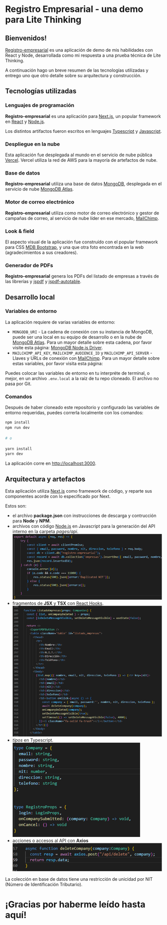 # Registro Empresarial - una demo para Lite Thinking
## Bienvenidos!

[Registro-empresarial](https://www.mongodb.com/) es una aplicación de demo de mis habilidades con React y Node, desarrollada como mi respuesta a una prueba técnica de Lite Thinking.

A continuación hago un breve resumen de las tecnologías utilizadas y entrego uno que otro detalle sobre su arquitectura y construcción.

## Tecnologías utilizadas

### Lenguajes de programación

__Registro-empresarial__ es una aplicación para [Next.js](https://nextjs.org/), un popular framework en [React](https://reactjs.org/) y [Node.js](https://nodejs.org).

Los distintos artifactos fueron escritos en lenguajes [Typescript](https://www.typescriptlang.org/) y [Javascript](https://www.javascript.com/).

### Despliegue en la nube

Esta aplicación fue desplegada al mundo en el servicio de nube pública [Vercel](https://vercel.com?utm_source=github&utm_medium=readme&utm_campaign=next-example). Vercel utiliza la red de AWS para la mayoría de artefactos de nube.

### Base de datos

__Registro-empresarial__ utiliza una base de datos [MongoDB](https://www.mongodb.com/), desplegada en el servicio de nube [MongoDB Atlas](https://mongodb.com/atlas).

### Motor de correo electrónico

__Registro-empresarial__ utiliza como motor de correo electrónico y gestor de campañas de correo, al servicio de nube líder en ese mercado, [MailChimp](https://mailchimp.com/).

### Look & field

El aspecto visual de la aplicación fue construído con el popular framework para CSS [MDB Bootstrap](https://mdbootstrap.com/), y una que otra foto encontrada en la web (agradecimientos a sus creadores).

### Generador de PDFs

__Registro-empresarial__ genera los PDFs del listado de empresas a través de las librerías y [jspdf](https://github.com/parallax/jsPDF) y [jspdf-autotable](https://simonbengtsson.github.io/jsPDF-AutoTable/).

## Desarrollo local

### Variables de entorno

La aplicación requiere de varias variables de entorno:

- `MONGODB_URI` - La cadena de conexión con su instancia de MongoDB, puede ser una local en su equipo de desarrollo o en la nube de [MongoDB Atlas](https://mongodb.com/atlas). Para un mayor detalle sobre esta cadena, por favor visite esta página: [MongoDB Node.js Driver](https://mongodb.github.io/node-mongodb-native/3.4/tutorials/collections/).
-  `MAILCHIMP_API_KEY`, `MAILCHIMP_AUDIENCE_ID` y `MAILCHIMP_API_SERVER` - Llaves y URLs de conexión con [MailChimp](https://mailchimp.com/). Para un mayor detalle sobre estas variables, por favor visita esta página: 

Puedes colocar las variables de entorno en tu interpréte de terminal, o mejor, en un archivo `.env.local` a la raíz de tu repo cloneado. El archivo no pasa por Git.

### Comandos

Después de haber cloneado este repositorio y configurado las variables de entorno requeridas, puedes correrla localmente con los comandos:

```bash
npm install
npm run dev

# o

yarn install
yarn dev
```

La aplicación corre en [http://localhost:3000](http://localhost:3000).

## Arquitectura y artefactos

Esta aplicación utiliza [Next.js](https://nextjs.org/) como framework de código, y reparte sus componentes acorde con lo especificado por Next.

Estos son:

- el archivo __package.json__  con instrucciones de descarga y contrucción para __Node__ y __NPM__.
- archivos con código [Node.js](https://nodejs.org) en Javascript para la generación del API interno en la carpeta _pages/api_.
![Funciones API Node](public/capture1.png)
- fragmentos de __JSX__ y __TSX__ con [React Hooks](https://reactjs.org/docs/hooks-intro.html).
![Fragmentos React Hooks](public/capture2.png)
- _tipos_ en Typescript.
![Tipos](public/capture3.png)
- acciones o accesos al API con __Axios__
![Axios calls](public/capture4.png)

La colección en base de datos tiene una restricción de unicidad por NIT (Número de Identificación Tributario).
 

# ¡Gracias por haberme leído hasta aquí!